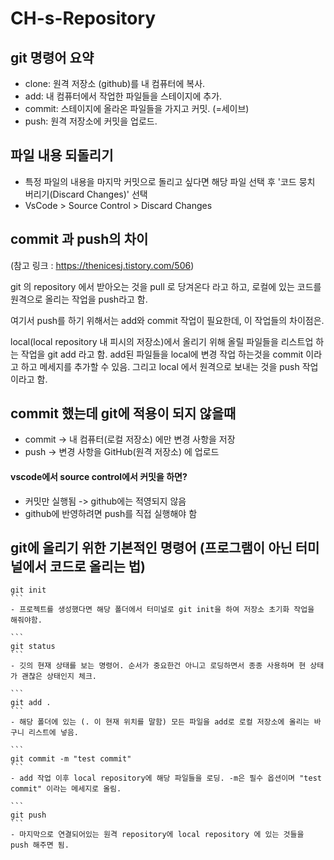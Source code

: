 # CH-s-Repository

## git 명령어 요약
- clone: 원격 저장소 (github)를 내 컴퓨터에 복사.
- add: 내 컴퓨터에서 작업한 파일들을 스테이지에 추가.
- commit: 스테이지에 올라온 파일들을 가지고 커밋. (=세이브)
- push: 원격 저장소에 커밋을 업로드.

## 파일 내용 되돌리기
- 특정 파일의 내용을 마지막 커밋으로 돌리고 싶다면 해당 파일 선택 후 '코드 뭉치 버리기(Discard Changes)' 선택
- VsCode > Source Control > Discard Changes

## commit 과 push의 차이
(참고 링크 : https://thenicesj.tistory.com/506)

git 의 repository 에서 받아오는 것을 pull 로 당겨온다 라고 하고, 로컬에 있는 코드를 원격으로 올리는 작업을 push라고 함.

여기서 push를 하기 위해서는 add와 commit 작업이 필요한데, 이 작업들의 차이점은.

local(local repository 내 피시의 저장소)에서 올리기 위해 올릴 파일들을 리스트업 하는 작업을 git add 라고 함.
add된 파일들을 local에 변경 작업 하는것을 commit 이라고 하고 메세지를 추가할 수 있음.
그리고 local 에서 원격으로 보내는 것을 push 작업이라고 함.

## commit 했는데 git에 적용이 되지 않을때
- commit -> 내 컴퓨터(로컬 저장소) 에만 변경 사항을 저장
- push -> 변경 사항을 GitHub(원격 저장소) 에 업로드
#### vscode에서 source control에서 커밋을 하면?
- 커밋만 실행됨 -> github에는 적영되지 않음
- github에 반영하려면 push를 직접 실행해야 함



## git에 올리기 위한 기본적인 명령어 (프로그램이 아닌 터미널에서 코드로 올리는 법)
``````
git init
```
- 프로젝트를 생성했다면 해당 폴더에서 터미널로 git init을 하여 저장소 초기화 작업을 해줘야함.

```
git status
```
- 깃의 현재 상태를 보는 명령어. 순서가 중요한건 아니고 로딩하면서 종종 사용하며 현 상태가 괜찮은 상태인지 체크.

```
git add .
```
- 해당 폴더에 있는 (. 이 현재 위치를 말함) 모든 파일을 add로 로컬 저장소에 올리는 바구니 리스트에 넣음.

```
git commit -m "test commit"
```
- add 작업 이후 local repository에 해당 파일들을 로딩. -m은 필수 옵션이며 "test commit" 이라는 메세지로 올림.

```
git push
```
- 마지막으로 연결되어있는 원격 repository에 local repository 에 있는 것들을 push 해주면 됨.
